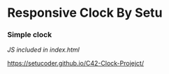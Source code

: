 # Responsive Clock By Setu

### Simple clock

*JS included in index.html*

https://setucoder.github.io/C42-Clock-Projejct/
